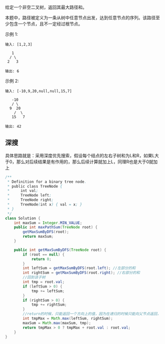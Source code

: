 给定一个非空二叉树，返回其最大路径和。

本题中，路径被定义为一条从树中任意节点出发，达到任意节点的序列。该路径至少包含一个节点，且不一定经过根节点。

示例 1:

```
输入: [1,2,3]

   1
  / \
 2   3

输出: 6
```


示例 2:

```
输入: [-10,9,20,null,null,15,7]

   -10
   / \
  9  20
    /  \
   15   7

输出: 42
```

## 深搜

​	具体思路就是：采用深度优先搜索，假设每个结点的左右子树和为L和R，如果L大于0，那么对后续结果是有作用的，那么后续计算就加上L，同理R也是大于0就加上



```java
/**
 * Definition for a binary tree node.
 * public class TreeNode {
 *     int val;
 *     TreeNode left;
 *     TreeNode right;
 *     TreeNode(int x) { val = x; }
 * }
 */
class Solution {
    int maxSum = Integer.MIN_VALUE;
    public int maxPathSum(TreeNode root) {
        getMaxSumByDFS(root);
        return maxSum;
    }

    public int getMaxSumByDFS(TreeNode root) {
        if (root == null) {
            return 0;
        }
        int leftSum = getMaxSumByDFS(root.left); //左部分的和
        int rightSum = getMaxSumByDFS(root.right); //右部分的和
        //回到该子树
        int tmp = root.val;
        if (leftSum > 0) {
            tmp += leftSum;
        }
        if (rightSum > 0) {
            tmp += rightSum;
        }
        //return的时候，只能返回一个方向上的值，因为在递归的时候只能向父节点返回，不可能存在L->root->R这样的返回路径，只能是L->root或者是R->root
        int tmpMax = Math.max(leftSum, rightSum);
        maxSum = Math.max(maxSum, tmp);
        return tmpMax > 0 ? tmpMax + root.val : root.val;
    }
}
```

